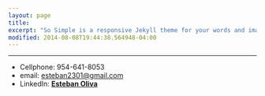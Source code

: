 ```yaml
---
layout: page
title: 
excerpt: "So Simple is a responsive Jekyll theme for your words and images."
modified: 2014-08-08T19:44:38.564948-04:00
---
```


<hr/>

 
* Cellphone: 954-641-8053
* email: esteban2301@gmail.com
* LinkedIn: [**Esteban Oliva**](https://www.linkedin.com/in/esteban-oliva-76251958)
